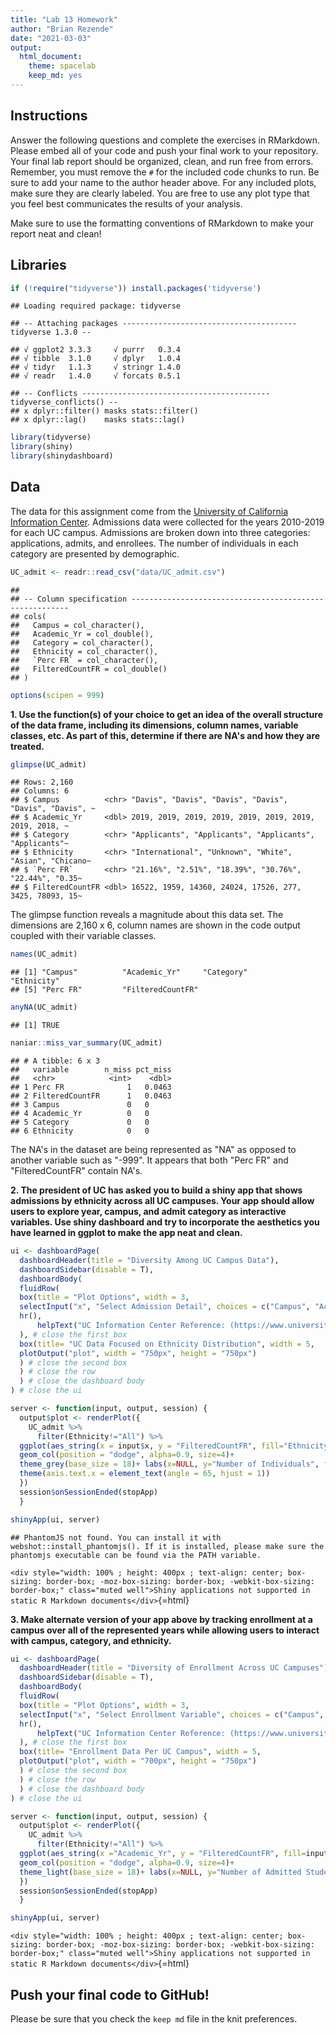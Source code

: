 ```yaml
---
title: "Lab 13 Homework"
author: "Brian Rezende"
date: "2021-03-03"
output:
  html_document: 
    theme: spacelab
    keep_md: yes
---
```




## Instructions
Answer the following questions and complete the exercises in RMarkdown. Please embed all of your code and push your final work to your repository. Your final lab report should be organized, clean, and run free from errors. Remember, you must remove the `#` for the included code chunks to run. Be sure to add your name to the author header above. For any included plots, make sure they are clearly labeled. You are free to use any plot type that you feel best communicates the results of your analysis.  

Make sure to use the formatting conventions of RMarkdown to make your report neat and clean!  

## Libraries

```r
if (!require("tidyverse")) install.packages('tidyverse')
```

```
## Loading required package: tidyverse
```

```
## -- Attaching packages --------------------------------------- tidyverse 1.3.0 --
```

```
## √ ggplot2 3.3.3     √ purrr   0.3.4
## √ tibble  3.1.0     √ dplyr   1.0.4
## √ tidyr   1.1.3     √ stringr 1.4.0
## √ readr   1.4.0     √ forcats 0.5.1
```

```
## -- Conflicts ------------------------------------------ tidyverse_conflicts() --
## x dplyr::filter() masks stats::filter()
## x dplyr::lag()    masks stats::lag()
```


```r
library(tidyverse)
library(shiny)
library(shinydashboard)
```

## Data
The data for this assignment come from the [University of California Information Center](https://www.universityofcalifornia.edu/infocenter). Admissions data were collected for the years 2010-2019 for each UC campus. Admissions are broken down into three categories: applications, admits, and enrollees. The number of individuals in each category are presented by demographic.  

```r
UC_admit <- readr::read_csv("data/UC_admit.csv")
```

```
## 
## -- Column specification --------------------------------------------------------
## cols(
##   Campus = col_character(),
##   Academic_Yr = col_double(),
##   Category = col_character(),
##   Ethnicity = col_character(),
##   `Perc FR` = col_character(),
##   FilteredCountFR = col_double()
## )
```

```r
options(scipen = 999)
```

**1. Use the function(s) of your choice to get an idea of the overall structure of the data frame, including its dimensions, column names, variable classes, etc. As part of this, determine if there are NA's and how they are treated.** 


```r
glimpse(UC_admit)
```

```
## Rows: 2,160
## Columns: 6
## $ Campus          <chr> "Davis", "Davis", "Davis", "Davis", "Davis", "Davis", ~
## $ Academic_Yr     <dbl> 2019, 2019, 2019, 2019, 2019, 2019, 2019, 2019, 2018, ~
## $ Category        <chr> "Applicants", "Applicants", "Applicants", "Applicants"~
## $ Ethnicity       <chr> "International", "Unknown", "White", "Asian", "Chicano~
## $ `Perc FR`       <chr> "21.16%", "2.51%", "18.39%", "30.76%", "22.44%", "0.35~
## $ FilteredCountFR <dbl> 16522, 1959, 14360, 24024, 17526, 277, 3425, 78093, 15~
```
The glimpse function reveals a magnitude about this data set. The dimensions are 2,160 x 6, column names are shown in the code output coupled with their variable classes. 

```r
names(UC_admit)
```

```
## [1] "Campus"          "Academic_Yr"     "Category"        "Ethnicity"      
## [5] "Perc FR"         "FilteredCountFR"
```



```r
anyNA(UC_admit)
```

```
## [1] TRUE
```


```r
naniar::miss_var_summary(UC_admit)
```

```
## # A tibble: 6 x 3
##   variable        n_miss pct_miss
##   <chr>            <int>    <dbl>
## 1 Perc FR              1   0.0463
## 2 FilteredCountFR      1   0.0463
## 3 Campus               0   0     
## 4 Academic_Yr          0   0     
## 5 Category             0   0     
## 6 Ethnicity            0   0
```
The NA's in the dataset are being represented as "NA" as opposed to another variable such as "-999". It appears that both "Perc FR" and "FilteredCountFR" contain NA's. 


**2. The president of UC has asked you to build a shiny app that shows admissions by ethnicity across all UC campuses. Your app should allow users to explore year, campus, and admit category as interactive variables. Use shiny dashboard and try to incorporate the aesthetics you have learned in ggplot to make the app neat and clean.**

```r
ui <- dashboardPage(
  dashboardHeader(title = "Diversity Among UC Campus Data"),
  dashboardSidebar(disable = T),
  dashboardBody(
  fluidRow(
  box(title = "Plot Options", width = 3,
  selectInput("x", "Select Admission Detail", choices = c("Campus", "Academic_Yr", "Category"), selected = "Campus"),
  hr(),
      helpText("UC Information Center Reference: (https://www.universityofcalifornia.edu/infocenter)"),
  ), # close the first box
  box(title= "UC Data Focused on Ethnicity Distribution", width = 5,
  plotOutput("plot", width = "750px", height = "750px")
  ) # close the second box
  ) # close the row
  ) # close the dashboard body
) # close the ui

server <- function(input, output, session) { 
  output$plot <- renderPlot({
    UC_admit %>% 
      filter(Ethnicity!="All") %>% 
  ggplot(aes_string(x = input$x, y = "FilteredCountFR", fill="Ethnicity"))+
  geom_col(position = "dodge", alpha=0.9, size=4)+
  theme_grey(base_size = 18)+ labs(x=NULL, y="Number of Individuals", fill="Fill Variable")+
  theme(axis.text.x = element_text(angle = 65, hjust = 1))
  })
  session$onSessionEnded(stopApp)
  }

shinyApp(ui, server)
```

```
## PhantomJS not found. You can install it with webshot::install_phantomjs(). If it is installed, please make sure the phantomjs executable can be found via the PATH variable.
```

`<div style="width: 100% ; height: 400px ; text-align: center; box-sizing: border-box; -moz-box-sizing: border-box; -webkit-box-sizing: border-box;" class="muted well">Shiny applications not supported in static R Markdown documents</div>`{=html}


**3. Make alternate version of your app above by tracking enrollment at a campus over all of the represented years while allowing users to interact with campus, category, and ethnicity.**

```r
ui <- dashboardPage(
  dashboardHeader(title = "Diversity of Enrollment Across UC Campuses"),
  dashboardSidebar(disable = T),
  dashboardBody(
  fluidRow(
  box(title = "Plot Options", width = 3,
  selectInput("x", "Select Enrollment Variable", choices = c("Campus", "Ethnicity", "Category"), selected = "Campus"),
  hr(),
      helpText("UC Information Center Reference: (https://www.universityofcalifornia.edu/infocenter)"),
  ), # close the first box
  box(title= "Enrollment Data Per UC Campus", width = 5,
  plotOutput("plot", width = "700px", height = "750px")
  ) # close the second box
  ) # close the row
  ) # close the dashboard body
) # close the ui

server <- function(input, output, session) { 
  output$plot <- renderPlot({
    UC_admit %>% 
      filter(Ethnicity!="All") %>% 
  ggplot(aes_string(x ="Academic_Yr", y = "FilteredCountFR", fill=input$x))+
  geom_col(position = "dodge", alpha=0.9, size=4)+
  theme_light(base_size = 18)+ labs(x=NULL, y="Number of Admitted Students", fill="Fill Variable")
  })
  session$onSessionEnded(stopApp)
  }

shinyApp(ui, server)
```

`<div style="width: 100% ; height: 400px ; text-align: center; box-sizing: border-box; -moz-box-sizing: border-box; -webkit-box-sizing: border-box;" class="muted well">Shiny applications not supported in static R Markdown documents</div>`{=html}


## Push your final code to GitHub!
Please be sure that you check the `keep md` file in the knit preferences. 
